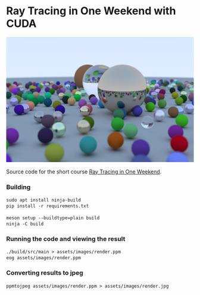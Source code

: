 # Ray Tracing in One Weekend with CUDA

![Render](/assets/images/render.png)

Source code for the short course [Ray Tracing in One Weekend](https://raytracing.github.io/books/RayTracingInOneWeekend.html).

### Building

```
sudo apt install ninja-build
pip install -r requirements.txt

meson setup --buildtype=plain build
ninja -C build
```

### Running the code and viewing the result

```
./build/src/main > assets/images/render.ppm
eog assets/images/render.ppm
```

### Converting results to jpeg
```
ppmtojpeg assets/images/render.ppm > assets/images/render.jpg
```
